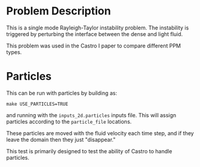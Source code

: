 # Problem Description

This is a single mode Rayleigh-Taylor instability problem.  The
instability is triggered by perturbing the interface between the dense
and light fluid.

This problem was used in the Castro I paper to compare different PPM
types.


# Particles

This can be run with particles by building as:

```
make USE_PARTICLES=TRUE
```

and running with the `inputs_2d.particles` inputs file.  This will
assign particles according to the ``particle_file`` locations.

These particles are moved with the fluid velocity each time step, and
if they leave the domain then they just "disappear."

This test is primarily designed to test the ability of Castro to
handle particles.
